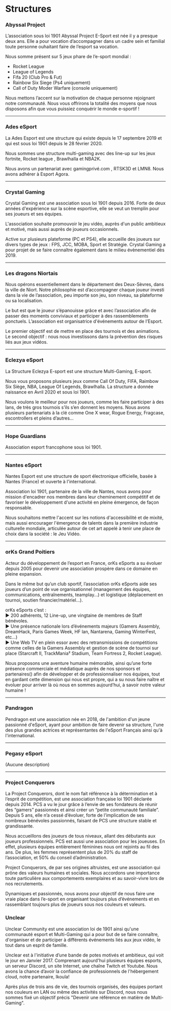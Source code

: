 # Structures

### Abyssal Project

L’association sous loi 1901 Abyssal Project E-Sport est née il y a presque deux ans. Elle a pour vocation d’accompagner dans un cadre sein et familial toute personne ouhaitant faire de l’esport sa vocation.

Nous somme présent sur 5 jeux phare de l’e-sport mondial :

-   Rocket League
-   League of Legends
-   Fifa 20 (Club Pro & Fut)
-   Rainbow Six Siege (Ps4 uniquement)
-   Call of Duty Moder Warfare (console uniquement)

Nous mettons l’accent sur la motivation de chaque personne rejoignant notre communauté. Nous vous offrirons la totalité des moyens que nous disposons afin que vous puissiez conquérir le monde e-sportif !

---

### Ades eSport

La Ades Esport est une structure qui existe depuis le 17 septembre 2019 et qui est sous loi 1901 depuis le 28 février 2020.

Nous sommes une structure multi-gaming avec des line-up sur les jeux fortnite, Rocket league , Brawlhalla et NBA2K.

Nous avons un partenariat avec gamingprivé.com , RTSK3D et LMN8.
Nous avons adhérer à Esport Agora.

---

### Crystal Gaming

Crystal Gaming est une association sous loi 1901 depuis 2016. Forte de deux années d'expérience sur la scène esportive, elle se veut un tremplin pour ses joueurs et ses équipes.

L'association souhaite promouvoir le jeu vidéo, auprès d'un public ambitieux et motivé, mais aussi auprès de joueurs occasionnels.

Active sur plusieurs plateforme (PC et PS4), elle accueille des joueurs sur divers types de jeux : FPS, JCC, MOBA, Sport et Stratégie. Crystal Gaming a pour projet de se faire connaître également dans le milieu évènementiel dès 2019.

---

### Les dragons Niortais

Nous opérons essentiellement dans le département des Deux-Sèvres, dans la ville de Niort. Notre philosophie est d’accompagner chaque joueur investi dans la vie de l’association, peu importe son jeu, son niveau, sa plateforme ou sa localisation.

Le but est que le joueur s’épanouisse grâce et avec l’association afin de passer des moments conviviaux et participer à des rassemblements ponctuels. L’association est organisatrice d'événements autour de l’Esport.

Le premier objectif est de mettre en place des tournois et des animations. Le second objectif : nous nous investissons dans la prévention des risques liés aux jeux vidéos.

---

### Eclezya eSport

La Structure Eclezya E-sport est une structure Multi-Gaming, E-sport.

Nous vous proposons plusieurs jeux comme Call Of Duty, FIFA, Raimbow Six Siège, NBA, League Of Legends, Brawlhalla. La structure a donnée naissance en Avril 2020 et sous loi 1901.

Nous voulons le meilleur pour nos joueurs, comme les faire participer à des lans, de très gros tournois s’ils s’en donnent les moyens. Nous avons plusieurs partenariats à la clé comme One X wear, Rogue Energy, Fragcase, escontrollers et pleins d’autres...

---

### Hope Guardians

Association esport francophone sous loi 1901.

---

### Nantes eSport

Nantes Esport est une structure de sport électronique officielle, basée à Nantes (France) et ouverte à l'international.

Association loi 1901, partenaire de la ville de Nantes, nous avons pour mission d'encadrer nos membres dans leur cheminement compétitif et de favoriser le développement d'une activité en pleine émergence, de façon responsable.

Nous souhaitons mettre l'accent sur les notions d'accessibilité et de mixité, mais aussi encourager l'émergence de talents dans la première industrie culturelle mondiale, articulée autour de cet art appelé à tenir une place de choix dans la société : le Jeu Vidéo.

---

### orKs Grand Poitiers

Acteur du développement de l’esport en France, orKs eSports a su évoluer depuis 2005 pour devenir une association prospère dans ce domaine en pleine expansion.

Dans le même but qu’un club sportif, l’association orKs eSports aide ses joueurs d’un point de vue organisationnel (management des équipes, communications, entraînements, teamplay…) et logistique (déplacement en tournoi, soutien financier/matériel…).

orKs eSports c’est :  
► 200 adhérents, 12 Line-up, une vingtaine de membres de Staff bénévoles.  
► Une présence nationale lors d’événements majeurs (Gamers Assembly, DreamHack, Paris Games Week, HF lan, Nantarena, Gaming WinterFest, etc…)  
► Une Web TV en plein essor avec des retransmissions de compétitions comme celles de la Gamers Assembly et gestion de scène de tournoi sur place (Starcraft II, TrackMania² Stadium, Team Fortress 2, Rocket League).

Nous proposons une aventure humaine mémorable, ainsi qu’une forte présence commerciale et médiatique auprès de nos sponsors et partenaires() afin de développer et de professionnaliser nos équipes, tout en gardant cette dimension qui nous est propre, qui a su nous faire naître et évoluer pour arriver là où nous en sommes aujourd’hui, à savoir notre valeur humaine !

---

### Pandragon

Pendragon est une association née en 2018, de l'ambition d'un jeune passionné d'eSport, ayant pour ambition de faire devenir sa structure, l'une des plus grandes actrices et représentantes de l'eSport Français ainsi qu'à l'international.

---

### Pegasy eSport

(Aucune description)

---

### Project Conquerors

La Project Conquerors, dont le nom fait référence à la détermination et à l’esprit de compétition, est une association française loi 1901 déclarée depuis 2014. PCS a vu le jour grâce à l’envie de ses fondateurs de réunir des “gamers” passionnés et ainsi créer un “petite communauté familiale”. Depuis 5 ans, elle n’a cessé d’évoluer, forte de l’implication de ses nombreux bénévoles passionnés, faisant de PCS une structure stable et grandissante.

Nous accueillons des joueurs de tous niveaux, allant des débutants aux joueurs professionnels. PCS est aussi une association pour les joueuses. En effet, plusieurs équipes entièrement féminines nous ont rejoints au fil des ans. De plus, les femmes représentent plus de 20% du staff de l’association, et 50% du conseil d’administration.

Project Conquerors, de par ses origines altruistes, est une association qui prône des valeurs humaines et sociales. Nous accordons une importance toute particulière aux comportements exemplaires et au savoir-vivre lors de nos recrutements.

Dynamiques et passionnés, nous avons pour objectif de nous faire une vraie place dans l’e-sport en organisant toujours plus d’événements et en rassemblant toujours plus de joueurs sous nos couleurs et valeurs.

### Unclear

Unclear Community est une association loi de 1901 ainsi qu'une communauté esport et Multi-Gaming qui a pour but de se faire connaître, d'organiser et de participer à différents événements liés aux jeux vidéo, le tout dans un esprit de famille.

Unclear est à l'initiative d’une bande de potes motivés et ambitieux, qui voit le jour en Janvier 2017. Comprenant aujourd'hui plusieurs équipes esports, un serveur Discord, un site Internet, une chaîne Twitch et Youtube.
Nous avons la chance d’avoir la confiance de professionnels de l'hébergement cloud, notre partenaire, Ikoula!

Après plus de trois ans de vie, des tournois organisés, des équipes portant nos couleurs en LAN ou même des activités sur Discord, nous nous sommes fixé un objectif précis "Devenir une référence en matière de Multi-Gaming".
